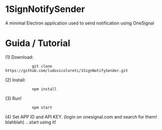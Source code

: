 # 1SignNotifySender
A minimal Electron application used to send notification using OneSignal

# Guida / Tutorial

(1) Download:

                git clone https://github.com/ludovicoloreti/1SignNotifySender.git


(2) Install:

                npm install


(3) Run!

                npm start


(4) Set APP ID and API KEY. (login on onesignal.com and search for them! blahblah)
	...start using it!
